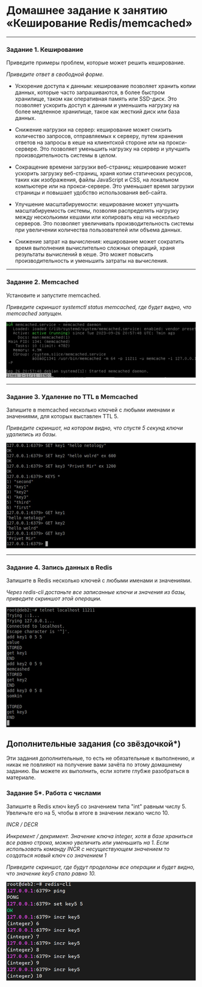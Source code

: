 # Домашнее задание к занятию «Кеширование Redis/memcached»

<!--

### Инструкция по выполнению домашнего задания

1. Сделайте fork [репозитория c шаблоном решения](https://github.com/netology-code/sys-pattern-homework) к себе в Github и переименуйте его по названию или номеру занятия, например, https://github.com/имя-вашего-репозитория/gitlab-hw или https://github.com/имя-вашего-репозитория/8-03-hw).
2. Выполните клонирование этого репозитория к себе на ПК с помощью команды `git clone`.
3. Выполните домашнее задание и заполните у себя локально этот файл README.md:
   - впишите вверху название занятия и ваши фамилию и имя;
   - в каждом задании добавьте решение в требуемом виде: текст/код/скриншоты/ссылка;
   - для корректного добавления скриншотов воспользуйтесь инструкцией [«Как вставить скриншот в шаблон с решением»](https://github.com/netology-code/sys-pattern-homework/blob/main/screen-instruction.md);
   - при оформлении используйте возможности языка разметки md. Коротко об этом можно посмотреть в [инструкции по MarkDown](https://github.com/netology-code/sys-pattern-homework/blob/main/md-instruction.md).
4. После завершения работы над домашним заданием сделайте коммит (`git commit -m "comment"`) и отправьте его на Github (`git push origin`).
5. Для проверки домашнего задания преподавателем в личном кабинете прикрепите и отправьте ссылку на решение в виде md-файла в вашем Github.
6. Любые вопросы задавайте в чате учебной группы и/или в разделе «Вопросы по заданию» в личном кабинете.

Желаем успехов в выполнении домашнего задания.

-->

---

### Задание 1. Кеширование 

Приведите примеры проблем, которые может решить кеширование. 

*Приведите ответ в свободной форме.*


- Ускорение доступа к данным: кеширование позволяет хранить копии данных, которые часто запрашиваются, в более быстром хранилище, таком как оперативная память или SSD-диск. Это позволяет ускорить доступ к данным и уменьшить нагрузку на более медленное хранилище, такое как жесткий диск или база данных.

- Снижение нагрузки на сервер: кеширование может снизить количество запросов, отправляемых к серверу, путем хранения ответов на запросы в кеше на клиентской стороне или на прокси-сервере. Это позволяет уменьшить нагрузку на сервер и улучшить производительность системы в целом.

- Сокращение времени загрузки веб-страниц: кеширование может ускорить загрузку веб-страниц, храня копии статических ресурсов, таких как изображения, файлы JavaScript и CSS, на локальном компьютере или на прокси-сервере. Это уменьшает время загрузки страницы и повышает удобство использования веб-сайта.

- Улучшение масштабируемости: кеширование может улучшить масштабируемость системы, позволяя распределять нагрузку между несколькими кешами или копировать кеш на несколько серверов. Это позволяет увеличивать производительность системы при увеличении количества пользователей или объема данных.

- Снижение затрат на вычисления: кеширование может сократить время выполнения вычислительно сложных операций, храня результаты вычислений в кеше. Это может повысить производительность и уменьшить затраты на вычисления.

---

### Задание 2. Memcached

Установите и запустите memcached.

*Приведите скриншот systemctl status memcached, где будет видно, что memcached запущен.*

![](./Screenshot_262.png)


---

### Задание 3. Удаление по TTL в Memcached

Запишите в memcached несколько ключей с любыми именами и значениями, для которых выставлен TTL 5. 

*Приведите скриншот, на котором видно, что спустя 5 секунд ключи удалились из базы.*

![](./Screenshot_259.png)


---

### Задание 4. Запись данных в Redis

Запишите в Redis несколько ключей с любыми именами и значениями. 

*Через redis-cli достаньте все записанные ключи и значения из базы, приведите скриншот этой операции.*

![](./Screenshot_260.png)



## Дополнительные задания (со звёздочкой*)
Эти задания дополнительные, то есть не обязательные к выполнению, и никак не повлияют на получение вами зачёта по этому домашнему заданию. Вы можете их выполнить, если хотите глубже разобраться в материале.

### Задание 5*. Работа с числами 

Запишите в Redis ключ key5 со значением типа "int" равным числу 5. Увеличьте его на 5, чтобы в итоге в значении лежало число 10.  

*INCR / DECR*

_Инкремент / декримент. Значение ключа integer, хотя в базе храниться все равно строка, можно увеличить или уменьшить на 1. Если использовать команду INCR с несуществующем значением то создаться новый ключ со значением 1_

*Приведите скриншот, где будут проделаны все операции и будет видно, что значение key5 стало равно 10.*

![](./11-02_star.png)
